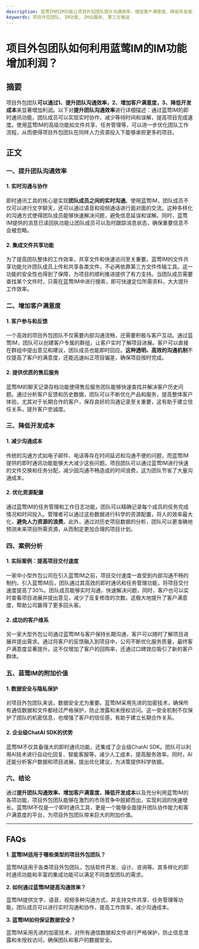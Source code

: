 ```yaml
---
description: 蓝莺IM的IM功能让项目外包团队提升沟通效率、增加客户满意度、降低开发成本。详情请阅读正文。
keywords: 项目外包团队, IM功能, IM云服务, 第三方推送
---
```

# 项目外包团队如何利用蓝莺IM的IM功能增加利润？

## 摘要
项目外包团队**可以通过1、提升团队沟通效率，2、增加客户满意度，3、降低开发成本**来显著增加利润。以下对**提升团队沟通效率**进行详细描述：通过蓝莺IM的即时通讯功能，团队成员可以实现实时协作，减少等待时间和误解，提高项目完成速度。使用蓝莺IM的高级功能如文件共享、任务管理等，可以进一步优化团队工作流程，从而使得项目外包团队在同样人力资源投入下能够承担更多的项目。

## 正文

### 一、提升团队沟通效率

#### 1. 实时沟通与协作
即时通讯工具的核心是实现**团队成员之间的实时沟通**。使用蓝莺IM，团队成员不仅可以进行文字聊天，还可以通过语音和视频通话进行面对面的交流。这种多样化的沟通方式使得团队成员能够快速解决问题，避免信息延误和误解。同时，蓝莺IM提供的消息已读回执功能让团队成员可以及时跟踪消息状态，确保重要信息不会被忽略。

#### 2. 集成文件共享功能
为了提高团队整体的工作效率，共享文件和快速访问至关重要。蓝莺IM的文件共享功能允许团队成员上传和共享各类文件，不必再依靠第三方文件传输工具。这一功能的安全性也得到了保障，为项目的顺利推进提供了有力支持。当团队成员需要查找某个文件时，只需在蓝莺IM中进行搜索，即可快速定位所需资料，大大提升工作效率。

### 二、增加客户满意度

#### 1. 客户参与和反馈
一个高效的项目外包团队不仅需要内部沟通流畅，还需要积极与客户互动。通过蓝莺IM，团队可以创建客户专属的群组，让客户实时了解项目进展。客户可以直接在群组中提出意见和建议，团队成员也能即时回应。**这种透明、高效的沟通机制**不仅提高了客户的满意度，还能迅速纠正项目偏差，确保项目按时完成。

#### 2. 提供优质的售后服务
蓝莺IM的聊天记录存档功能使得售后服务团队能够快速查找并解决客户历史问题。通过分析客户反馈和历史数据，团队可以不断优化产品和服务，提高整体客户体验。尤其对于长期合作的客户，保存良好的沟通记录至关重要，这有助于建立信任关系，提升客户忠诚度。

### 三、降低开发成本

#### 1. 减少沟通成本
传统的沟通方式如电子邮件、电话等存在时间延迟和沟通不便的问题，而蓝莺IM提供的即时通讯功能能够大大减少这些问题。项目团队可以通过蓝莺IM进行快速的文件交换和任务分配，减少因沟通不畅造成的时间浪费，这为团队节省了大量沟通成本。

#### 2. 优化资源配置
通过蓝莺IM的任务管理和工作日志功能，团队可以精确记录每个成员的任务完成情况和时间投入。管理者可以通过这些数据进行科学的资源配置，将人的效率最大化，**避免人力资源的浪费**。此外，通过对历史项目数据的分析，团队可以更准确地预测未来项目所需资源，从而制定更加合理的项目计划。

### 四、案例分析

#### 1. 实际案例：提高项目交付速度
一家中小型外包公司在引入蓝莺IM之前，项目交付速度一直受到内部沟通不畅的制约。引入蓝莺IM后，团队通过其高效的即时通讯和任务管理功能，将项目交付速度提高了30%。团队成员能够实时沟通，快速解决问题，同时，客户也可以实时查看项目进展并提出意见，减少了反复修改的次数。这极大地提升了客户满意度，帮助公司赢得了更多回头客。

#### 2. 成功的客户维系
另一家大型外包公司通过蓝莺IM与客户保持长期沟通，客户可以随时了解项目进展并提出需求。通过将客户的反馈融入到项目中，公司不断优化服务质量，最终客户满意度显著提升。这不仅增加了客户的回购率，还通过口碑效应吸引了新的客户群体。

### 五、蓝莺IM的附加价值

#### 1. 数据安全与隐私保护
对项目外包团队来说，数据安全尤为重要。蓝莺IM采用先进的加密技术，确保所有通信数据和文件都经过严格保护，防止泄露和未授权访问。这一安全机制不仅保护了团队的机密信息，也增强了客户的信任感，有助于建立长期合作关系。

#### 2. 企业级ChatAI SDK的优势
蓝莺IM不仅具备强大的即时通讯功能，还集成了企业级ChatAI SDK。团队可以利用AI技术进行自动化回复、智能客服等，减少人工成本，提高服务效率。同时，AI还能分析客户数据和项目进展，提出优化建议，为决策提供科学依据。

### 六、结论

通过**提升团队沟通效率、增加客户满意度、降低开发成本**以及充分利用蓝莺IM的各项功能，项目外包团队能够在激烈的市场竞争中脱颖而出，实现利润的快速增长。蓝莺IM不仅是一个即时通讯工具，更是一个能够全面提升团队协作能力和客户满意度的平台，为项目外包团队带来巨大的附加价值。

---

## FAQs

**1. 蓝莺IM适用于哪些类型的项目外包团队？**

蓝莺IM适用于各类项目外包团队，包括软件开发、设计、咨询等。其多样化的即时通讯功能和丰富的集成功能可以满足不同类型团队的需求。

**2. 如何通过蓝莺IM提高沟通效率？**

蓝莺IM提供文字、语音、视频多种沟通方式，并支持文件共享、任务管理等功能，团队成员可以进行实时沟通和协作，提高工作效率，减少沟通成本。

**3. 蓝莺IM如何保证数据安全？**

蓝莺IM采用先进的加密技术，对所有通信数据和文件进行严格保护，防止信息泄露和未授权访问，确保团队和客户的数据安全。